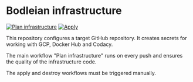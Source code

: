 # Bodleian infrastructure

[![Plan infrastructure](https://github.com/koenighotze/bodleian-infrastructure/actions/workflows/plan.yml/badge.svg)](https://github.com/koenighotze/bodleian-infrastructure/actions/workflows/plan.yml)
[![Apply](https://github.com/koenighotze/bodleian-infrastructure/actions/workflows/apply.yml/badge.svg)](https://github.com/koenighotze/bodleian-infrastructure/actions/workflows/apply.yml)

This repository configures a target GitHub repository. It creates
secrets for working with GCP, Docker Hub and Codacy.

The main workflow "Plan infrastructure" runs on every push and ensures the quality of the infrastructure code.

The apply and destroy workflows must be triggered manually.